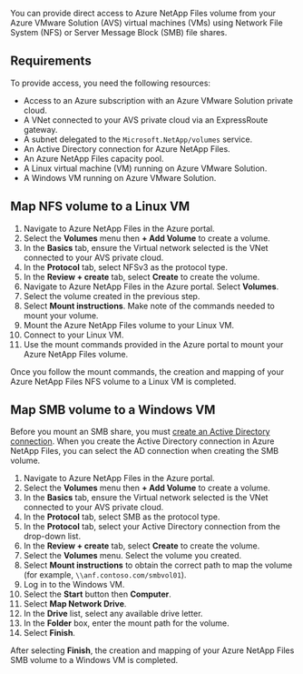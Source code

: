 You can provide direct access to Azure NetApp Files volume from your Azure VMware Solution (AVS) virtual machines (VMs) using Network File System (NFS) or Server Message Block (SMB) file shares.

## Requirements 

To provide access, you need the following resources:

- Access to an Azure subscription with an Azure VMware Solution private cloud.
- A VNet connected to your AVS private cloud via an ExpressRoute gateway.
- A subnet delegated to the `Microsoft.NetApp/volumes` service.
- An Active Directory connection for Azure NetApp Files.
- An Azure NetApp Files capacity pool.
- A Linux virtual machine (VM) running on Azure VMware Solution.
- A Windows VM running on Azure VMware Solution.

## Map NFS volume to a Linux VM 

1. Navigate to Azure NetApp Files in the Azure portal.
1. Select the **Volumes** menu then **+ Add Volume** to create a volume.
1. In the **Basics** tab, ensure the Virtual network selected is the VNet connected to your AVS private cloud.
1. In the **Protocol** tab, select NFSv3 as the protocol type.
1. In the **Review + create** tab, select **Create** to create the volume.
1. Navigate to Azure NetApp Files in the Azure portal. Select **Volumes**.
1. Select the volume created in the previous step.
1. Select **Mount instructions**. Make note of the commands needed to mount your volume.
1. Mount the Azure NetApp Files volume to your Linux VM. 
1. Connect to your Linux VM.
1. Use the mount commands provided in the Azure portal to mount your Azure NetApp Files volume.

Once you follow the mount commands, the creation and mapping of your Azure NetApp Files NFS volume to a Linux VM is completed.

## Map SMB volume to a Windows VM

Before you mount an SMB share, you must [create an Active Directory connection](/azure/azure-netapp-files/create-active-directory-connections). When you create the Active Directory connection in Azure NetApp Files, you can select the AD connection when creating the SMB volume.

1. Navigate to Azure NetApp Files in the Azure portal.
1. Select the **Volumes** menu then **+ Add Volume** to create a volume.
1. In the **Basics** tab, ensure the Virtual network selected is the VNet connected to your AVS private cloud.
1. In the **Protocol** tab, select SMB as the protocol type.
1. In the **Protocol** tab, select your Active Directory connection from the drop-down list.
1. In the **Review + create** tab, select **Create** to create the volume.
1. Select the **Volumes** menu. Select the volume you created. 
1. Select **Mount instructions** to obtain the correct path to map the volume (for example, `\\anf.contoso.com/smbvol01`). 
1. Log in to the Windows VM.
1. Select the **Start** button then **Computer**.
1. Select **Map Network Drive**.
1. In the **Drive** list, select any available drive letter.
1. In the **Folder** box, enter the mount path for the volume.
1. Select **Finish**.

After selecting **Finish**, the creation and mapping of your Azure NetApp Files SMB volume to a Windows VM is completed.